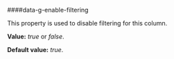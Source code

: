 ﻿####data-g-enable-filtering

This property is used to disable filtering for this column.

**Value:** *true* or *false*.

**Default value:** *true*.